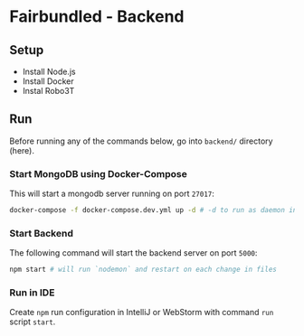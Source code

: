 # Fairbundled - Backend

## Setup

- Install Node.js
- Install Docker
- Instal Robo3T

## Run

Before running any of the commands below, go into `backend/` directory (here).

### Start MongoDB using Docker-Compose

This will start a mongodb server running on port `27017`:
```sh
docker-compose -f docker-compose.dev.yml up -d # -d to run as daemon in background 
```

### Start Backend

The following command will start the backend server on port `5000`:
```sh
npm start # will run `nodemon` and restart on each change in files 
```

### Run in IDE

Create `npm` run configuration in IntelliJ or WebStorm with command `run` script `start`.
